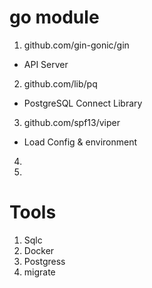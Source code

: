 # go module

1. github.com/gin-gonic/gin

- API Server

2. github.com/lib/pq

- PostgreSQL Connect Library

3. github.com/spf13/viper

- Load Config & environment

4.
5.

# Tools

1. Sqlc
2. Docker
3. Postgress
4. migrate
